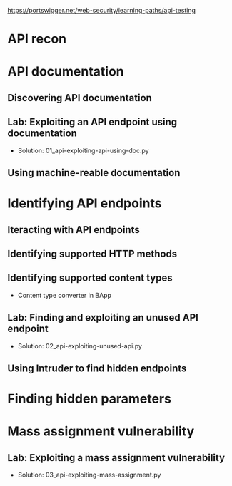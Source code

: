 https://portswigger.net/web-security/learning-paths/api-testing

# API recon

# API documentation
## Discovering API documentation
## Lab: Exploiting an API endpoint using documentation
- Solution: 01_api-exploiting-api-using-doc.py
## Using machine-reable documentation

# Identifying API endpoints
## Iteracting with API endpoints
## Identifying supported HTTP methods
## Identifying supported content types
- Content type converter in BApp
## Lab: Finding and exploiting an unused API endpoint
- Solution: 02_api-exploiting-unused-api.py
## Using Intruder to find hidden endpoints

# Finding hidden parameters

# Mass assignment vulnerability
## Lab: Exploiting a mass assignment vulnerability
- Solution: 03_api-exploiting-mass-assignment.py
